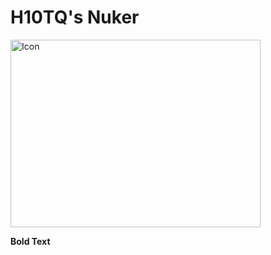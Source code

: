 # H10TQ's Nuker  
<img src="https://images.steamusercontent.com/ugc/920295979161635273/90FD24708A385EF1C9885BBB1EFA3066BA6E8EC1/?imw=637&imh=358&ima=fit&impolicy=Letterbox&imcolor=%23000000&letterbox=true" alt="Icon" width="400" height="300"/>



<b>Bold Text</b>
